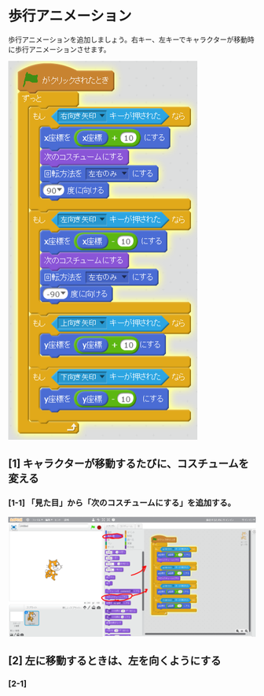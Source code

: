 # 歩行アニメーション

歩行アニメーションを追加しましょう。右キー、左キーでキャラクターが移動時に歩行アニメーションさせます。

![](move_lrtd_a.png)

## [1] キャラクターが移動するたびに、コスチュームを変える

### [1-1] 「見た目」から「次のコスチュームにする」を追加する。
![](move_lrtd_a1.png)


## [2] 左に移動するときは、左を向くようにする

### [2-1] 
